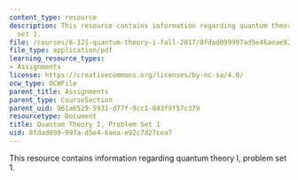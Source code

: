 ```yaml
---
content_type: resource
description: This resource contains information regarding quantum theory I, problem
  set 1.
file: /courses/8-321-quantum-theory-i-fall-2017/0fdad099997ad5e46aeae92c7d27cea7_MIT8_321F17_Pset1.pdf
file_type: application/pdf
learning_resource_types:
- Assignments
license: https://creativecommons.org/licenses/by-nc-sa/4.0/
ocw_type: OCWFile
parent_title: Assignments
parent_type: CourseSection
parent_uid: 961a6529-5931-d77f-9cc1-043f9f57c379
resourcetype: Document
title: Quantum Theory I, Problem Set 1
uid: 0fdad099-997a-d5e4-6aea-e92c7d27cea7
---
```

This resource contains information regarding quantum theory I, problem set 1.
